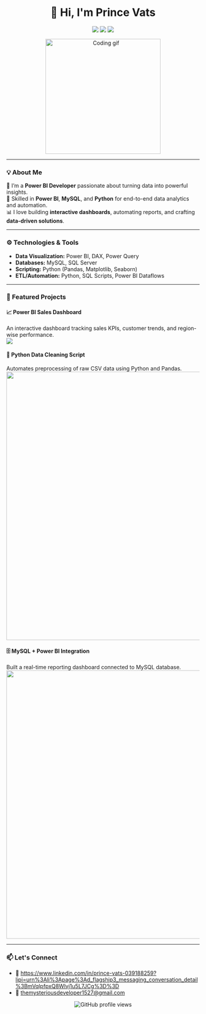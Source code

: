 <h1 align="center">👋 Hi, I'm Prince Vats </h1>

<p align="center">
  <img src="https://img.shields.io/badge/Power%20BI-FAE100?style=for-the-badge&logo=powerbi&logoColor=white" />
  <img src="https://img.shields.io/badge/MySQL-00758F?style=for-the-badge&logo=mysql&logoColor=white" />
  <img src="https://img.shields.io/badge/Python-3776AB?style=for-the-badge&logo=python&logoColor=white" />
</p>

<p align="center">
  <img src="https://media.giphy.com/media/qgQUggAC3Pfv687qPC/giphy.gif" width="300" alt="Coding gif" />
</p>

---

### 💡 About Me

🎯 I’m a **Power BI Developer** passionate about turning data into powerful insights.  
🧠 Skilled in **Power BI**, **MySQL**, and **Python** for end-to-end data analytics and automation.  
📊 I love building **interactive dashboards**, automating reports, and crafting **data-driven solutions**.

---

### ⚙️ Technologies & Tools

- **Data Visualization:** Power BI, DAX, Power Query
- **Databases:** MySQL, SQL Server
- **Scripting:** Python (Pandas, Matplotlib, Seaborn)
- **ETL/Automation:** Python, SQL Scripts, Power BI Dataflows

---

### 📌 Featured Projects

#### 📈 Power BI Sales Dashboard  
An interactive dashboard tracking sales KPIs, customer trends, and region-wise performance.  
<img src="https://www.google.com/url?sa=i&url=https%3A%2F%2Fwww.foxon.cz%2Fen%2Fservices%2Fbusiness-intelligence-and-comprehensive-reporting&psig=AOvVaw2ABXgl_qvI1gatQCK951GO&ust=1746518538512000&source=images&cd=vfe&opi=89978449&ved=0CBMQjRxqFwoTCIDBuNrui40DFQAAAAAdAAAAABAE"/>

#### 🧹 Python Data Cleaning Script  
Automates preprocessing of raw CSV data using Python and Pandas.  
<img src="https://github.com/your-username/your-repo-name/blob/main/assets/python_cleaning_script.png" width="700" />

#### 🗄️ MySQL + Power BI Integration  
Built a real-time reporting dashboard connected to MySQL database.  
<img src="https://github.com/your-username/your-repo-name/blob/main/assets/mysql_powerbi.png" width="700" />

---
### 📫 Let's Connect

- 💼 https://www.linkedin.com/in/prince-vats-039188259?lipi=urn%3Ali%3Apage%3Ad_flagship3_messaging_conversation_detail%3BmVqlpfpxQ8Wlvj1u5L7JCg%3D%3D
- 📧 themysteriousdeveloper1527@gmail.com
<p align="center">
  <img src="https://komarev.com/ghpvc/?username=your-username&style=flat-square&color=blue" alt="GitHub profile views" />
</p>
